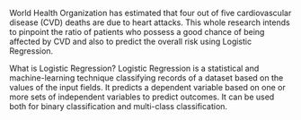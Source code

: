 World Health Organization has estimated that four out of five cardiovascular disease (CVD) deaths are due to heart attacks. 
This whole research intends to pinpoint the ratio of patients who possess a good chance of being affected by CVD and also to predict the overall risk using Logistic Regression.

What is Logistic Regression?
Logistic Regression is a statistical and machine-learning technique classifying records of a dataset based on the values of the input fields.
It predicts a dependent variable based on one or more sets of independent variables to predict outcomes. It can be used both for binary classification and multi-class classification.
